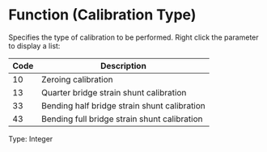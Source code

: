 # Function (Calibration Type)

Specifies the type of calibration to be performed. Right click the parameter to display a list:

| Code | Description                                  |
| ---- | -------------------------------------------- |
| 10   | Zeroing calibration                          |
| 13   | Quarter bridge strain shunt calibration      |
| 33   | Bending half bridge strain shunt calibration |
| 43   | Bending full bridge strain shunt calibration |

Type: Integer
